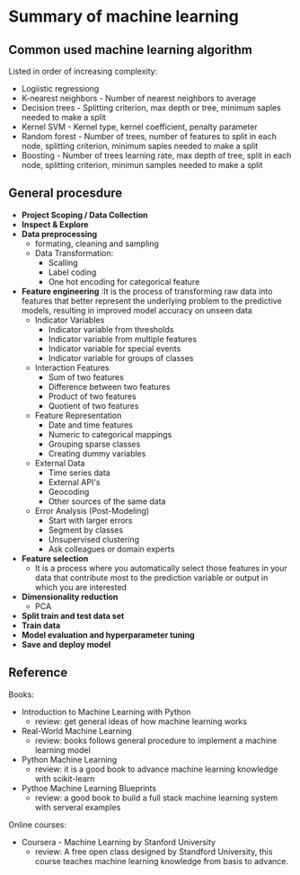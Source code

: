 # Summary of machine learning

## Common used machine learning algorithm

Listed in order of increasing complexity:

- Logiistic regressiong
- K-nearest neighbors - Number of nearest neighbors to average
- Decision trees - Splitting criterion, max depth or tree, minimum saples needed to make a split
- Kernel SVM - Kernel type, kernel coefficient, penalty parameter
- Random forest - Number of trees, number of features to split in each node, splitting criterion, minimum saples needed to make a split
- Boosting - Number of trees learning rate, max depth of tree, split in each node, splitting criterion, minimun samples needed to make a split

## General procesdure

- **Project Scoping / Data Collection**
- **Inspect & Explore**
- **Data preprocessing**
  - formating, cleaning and sampling
  - Data Transformation:
    - Scalling
    - Label coding
    - One hot encoding for categorical feature
- **Feature engineering** :It is the process of transforming raw data into features that better represent the underlying problem to the predictive models, resulting in improved model accuracy on unseen data
  - Indicator Variables
    - Indicator variable from thresholds
    - Indicator variable from multiple features
    - Indicator variable for special events
    - Indicator variable for groups of classes
  - Interaction Features
    - Sum of two features
    - Difference between two features
    - Product of two features
    - Quotient of two features
  - Feature Representation
    - Date and time features
    - Numeric to categorical mappings
    - Grouping sparse classes
    - Creating dummy variables
  - External Data
    - Time series data
    - External API's
    - Geocoding
    - Other sources of the same data
  - Error Analysis (Post-Modeling)
    - Start with larger errors
    - Segment by classes
    - Unsupervised clustering
    - Ask colleagues or domain experts
- **Feature selection**
    - It is a process where you automatically select those features in your data that contribute most to the prediction variable or output in which you are interested
- **Dimensionality reduction**
  - PCA
- **Split train and test data set**
- **Train data**
- **Model evaluation and hyperparameter tuning**
- **Save and deploy model**


## Reference

Books:

- Introduction to Machine Learning with Python
  - review: get general ideas of how machine learning works
- Real-World Machine Learning
  - review: books follows general procedure to implement a machine learning model
- Python Machine Learning
  - review: it is a good book to advance machine learning knowledge with scikit-learn
- Pythoe Machine Learning Blueprints
  - review: a good book to build a full stack machine learning system with serveral examples

Online courses:

- Coursera - Machine Learning by Stanford University
  - review: A free open class designed by Standford University, this course teaches machine learning knowledge from basis to advance.
